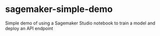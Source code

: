 # sagemaker-simple-demo
Simple demo of using a Sagemaker Studio notebook to train a model and deploy an API endpoint
